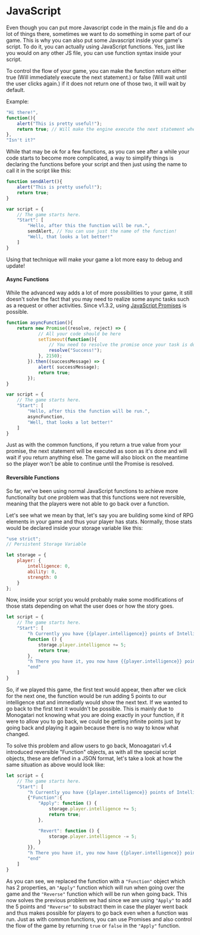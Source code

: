 # JavaScript

Even though you can put more Javascript code in the main.js file and do a lot of things there, sometimes we want to do something in some part of our game. This is why you can also put some Javascript inside your game's script. To do it, you can actually using JavaScript functions. Yes, just like you would on any other JS file, you can use function syntax inside your script.

To control the flow of your game, you can make the function return either true \(Will immediately execute the next statement.\) or false \(Will wait until the user clicks again.\) if it does not return one of those two, it will wait by default.

Example:

```javascript
"Hi there!",
function(){
    alert("This is pretty useful!");
    return true; // Will make the engine execute the next statement when the function finishes.
},
"Isn't it?"
```

While that may be ok for a few functions, as you can see after a while your code starts to become more complicated, a way to simplify things is declaring the functions before your script and then just using the name to call it in the script like this:

```javascript
function sendAlert(){
    alert("This is pretty useful!");
    return true;
}

var script = {
    // The game starts here.
    "Start": [
        "Hello, after this the function will be run.",
        sendAlert, // You can use just the name of the function!
        "Well, that looks a lot better!"
    ]
}
```

Using that technique will make your game a lot more easy to debug and update!

#### Async Functions

While the advanced way adds a lot of more possibilities to your game, it still doesn't solve the fact that you may need to realize some async tasks such as a request or other activities. Since v1.3.2, using [JavaScript Promises](https://developer.mozilla.org/en/docs/Web/JavaScript/Reference/Global_Objects/Promise) is possible.

```javascript
function asyncFunction(){
    return new Promise((resolve, reject) => {
            // All your code should be here
            setTimeout(function(){
                // You need to resolve the promise once your task is done
                resolve("Success!"); 
            }, 2150);
        }).then((successMessage) => {
            alert( successMessage);
            return true;
        });
}

var script = {
    // The game starts here.
    "Start": [
        "Hello, after this the function will be run.",
        asyncFunction,
        "Well, that looks a lot better!"
    ]
}
```

Just as with the common functions, if you return a true value from your promise, the next statement will be executed as soon as it's done and will wait if you return anything else. The game will also block on the meantime so the player won't be able to continue until the Promise is resolved.

#### Reversible Functions

So far, we've been using normal JavaScript functions to achieve more functionality but one problem was that this functions were not reversible, meaning that the players were not able to go back over a function.

Let's see what we mean by that, let's say you are building some kind of RPG elements in your game and thus your player has stats. Normally, those stats would be declared inside your storage variable like this:

```javascript
"use strict";
// Persistent Storage Variable

let storage = {
    player: {
        intelligence: 0,
        ability: 0,
        strength: 0
    }
};
```

Now, inside your script you would probably make some modifications of those stats depending on what the user does or how the story goes.

```javascript
let script = {
    // The game starts here.
    "Start": [
        "h Currently you have {{player.intelligence}} points of Intelligence but you seem far more intelligent, how about we add five points?",
        function () {
            storage.player.intelligence += 5;
            return true;
        },
        "h There you have it, you now have {{player.intelligence}} points of Intelligence",
        "end"
    ]
}
```

So, if we played this game, the first text would appear, then after we click for the next one, the function would be run adding 5 points to our intelligence stat and immediatly would show the next text. If we wanted to go back to the first text it wouldn't be possible. This is mainly due to Monogatari not knowing what you are doing exactly in your function, if it were to allow you to go back, we could be getting infinite points just by going back and playing it again because there is no way to know what changed.

To solve this problem and allow users to go back, Monoagatari v1.4 introduced reversible "Function" objects, as with all the special script objects, these are defined in a JSON format, let's take a look at how the same situation as above would look like:

```javascript
let script = {
    // The game starts here.
    "Start": [
        "h Currently you have {{player.intelligence}} points of Intelligence but you seem far more intelligent, how about we add five points?",
        {"Function":{
            "Apply": function () {
                storage.player.intelligence += 5;
                return true;
            },

            "Revert": function () {
                storage.player.intelligence -= 5;
            }   
        }},
        "h There you have it, you now have {{player.intelligence}} points of Intelligence",
        "end"
    ]
}
```

As you can see, we replaced the function with a `"Function"` object which has 2 properties, an `"Apply"` function which will run when going over the game and the `"Reverse"` function which will be run when going back. This now solves the previous problem we had since we are using `"Apply"` to add the 5 points and `"Reverse"` to substract them in case the player went back and thus makes possible for players to go back even when a function was run. Just as with common functions, you can use Promises and also control the flow of the game by returning `true` or `false` in the `"Apply"` function.

